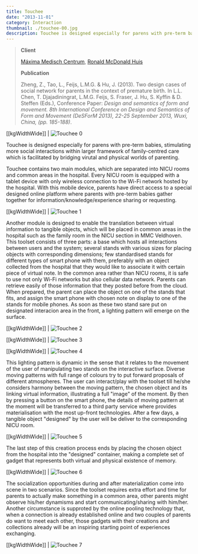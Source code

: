 ```yaml
---
title: Touchee
date: "2013-11-01"
category: Interaction
thumbnail: ./touchee-00.jpg
description: Touchee is designed especially for parens with pre-term babies, stimulating more social interactions within larger framework of family-centred care which is facilitated by bridging virutal and physical worlds of parenting.
---
```


> **Client**
>
>[Máxima Medisch Centrum](https://www.mmc.nl/), [Ronald McDonald Huis](https://www.kinderfonds.nl/huis-zuidoost-brabant/)
>
> **Publication**
>
> Zheng, Z., Tao, L., Feijs, L.M.G. & Hu, J. (2013). Two design cases of social network for parents in the context of premature birth. In L.L. Chen, T. Djajadiningrat, L.M.G. Feijs, S. Fraser, J. Hu, S. Kyffin & D. Steffen (Eds.), Conference Paper: *Design and semantics of form and movement. 8th International Conference on Design and Semantics of Form and Movement (DeSForM 2013), 22-25 September 2013, Wuxi, China, (pp. 185-188)*.

[[kgWidthWide]]
| ![Touchee 0](./touchee-00.jpg)

Touchee is designed especially for parens with pre-term babies, stimulating more social interactions within larger framework of family-centred care which is facilitated by bridging virutal and physical worlds of parenting.

Touchee contains two main modules, which are separated into NICU rooms and common areas in the hospital. Every NICU room is equipped with a tablet device with only wireless connection to the Wi-Fi network hosted by the hospital. With this mobile device, parents have direct access to a special designed online platform where parents with pre-term babies gather together for information/knowledge/experience sharing or requesting.

[[kgWidthWide]]
| ![Touchee 1](./touchee-01.jpg)

Another module is designed to enable the translation between virtual information to tangible objects, which will be placed in common areas in the hospital such as the family room in the NICU section in MMC Veldhoven. This toolset consists of three parts: a base which hosts all interactions between users and the system; several stands with various sizes for placing objects with corresponding dimensions; few standardised stands for different types of smart phone with them, preferably with an object collected from the hospital that they would like to associate it with certain piece of virtual note. In the common area rather than NICU rooms, it is safe to use not only Wi-Fi networks but also cellular data network. Parents can retrieve easily of those information that they posted before from the cloud. When prepared, the parent can place the object on one of the stands that fits, and assign the smart phone with chosen note on display to one of the stands for mobile phones. As soon as these two stand sare put on designated interacion area in the front, a lighting pattern will emerge on the surface.

[[kgWidthWide]]
| ![Touchee 2](./touchee-02.jpg)

[[kgWidthWide]]
| ![Touchee 3](./touchee-03.jpg)

[[kgWidthWide]]
| ![Touchee 4](./touchee-04.jpg)

This lighting pattern is dynamic in the sense that it relates to the movement of the user of manipulating two stands on the interactive surface. Diverse moving patterns with full range of colours try to put forward proposals of different atmospheres. The user can interact/play with the toolset till he/she considers harmony between the moving pattern, the chosen object and its linking virtual information, illustrating a full "image" of the moment. By then by pressing a button on the smart phone, the details of moving pattern at the moment will be transferred to a third party service where provides materialisation with the most up-front technologies. After a few days, a tangible object "designed" by the user will be deliver to the corresponding NICU room.

[[kgWidthWide]]
| ![Touchee 5](./touchee-05.jpg)

The last step of this creation process ends by placing the chosen object from the hospital into the "designed" container, making a complete set of gadget that represents both virtual and physical existence of memory.

[[kgWidthWide]]
| ![Touchee 6](./touchee-06.jpg)

The socialization opportunities during and after materialization come into scene in two scenarios. Since the toolset requires extra effort and time for parents to actually make something in a common area, other parents might observe his/her dynamisms and start communicating/sharing with him/her. Another circumstance is supproted by the online pooling technology that, when a connection is already established online and two couples of parents do want to meet each other, those gadgets with their creations and collections already will be an inspiring starting point of experiences exchanging.

[[kgWidthWide]]
| ![Touchee 7](./touchee-07.jpg)
